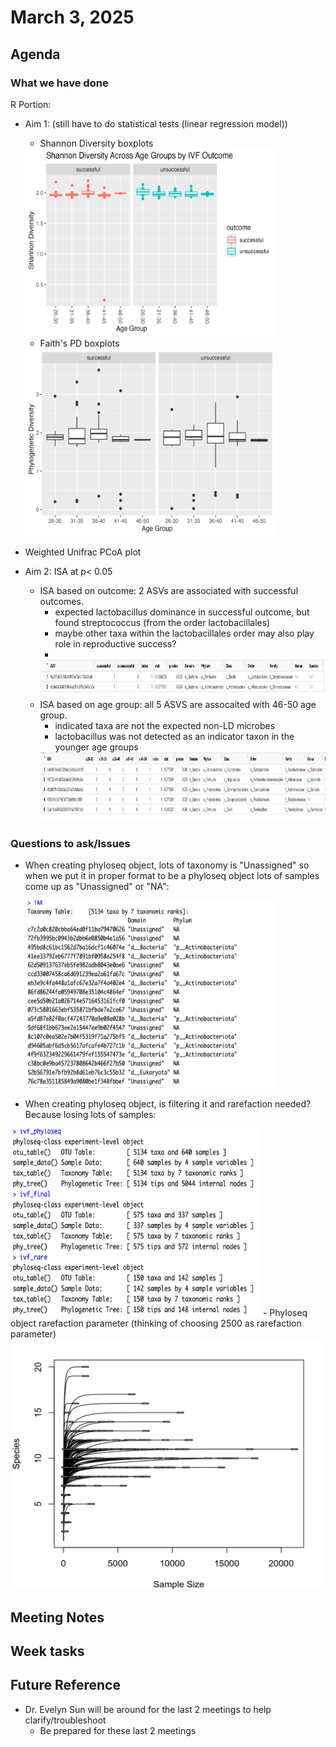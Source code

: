 
# March 3, 2025

## Agenda


### What we have done
R Portion:
- Aim 1: (still have to do statistical tests (linear regression model))
  - Shannon Diversity boxplots
  
  <img src="../R_project/aim1/shannon_diversity.png" height="300" width="400">

  - Faith's PD boxplots
 
  <img src="../R_project/aim1/faithpd_boxplot.png" height="300" width="400">

- Weighted Unifrac PCoA plot
  
- Aim 2: ISA at p< 0.05
    - ISA based on outcome: 2 ASVs are associated with successful outcomes.
      - expected lactobacillus dominance in successful outcome, but found streptococcus (from the order lactobacillales)
      - maybe other taxa within the lactobacillales order may also play role in reproductive success?
      - 
      <img src="../images/ISA_outcome.png" height="60" width="1000">
    - ISA based on age group: all 5 ASVS are assocaited with 46-50 age group.
      - indicated taxa are not the expected non-LD microbes
      - lactobacillus was not detected as an indicator taxon in the younger age groups
      <img src="../images/ISA_age_group.png" height="110" width="1200">


### Questions to ask/Issues
- When creating phyloseq object, lots of taxonomy is "Unassigned" so when we put it in proper format to be a phyloseq object lots of samples come up as "Unassigned" or "NA":
  
    <img src="../images/phyloseq_tax_q.png" height="300" width="400">
- When creating phyloseq object, is filtering it and rarefaction needed? Because losing lots of samples:
<img src="../images/filter-rarefy_Q.png" height="300" width="400"> 
- Phyloseq object rarefaction parameter (thinking of choosing 2500 as rarefaction parameter)
  <img src="../images/rare_curve.png" height="400" width="600">


## Meeting Notes

  

## Week tasks


## Future Reference
- Dr. Evelyn Sun will be around for the last 2 meetings to help clarify/troubleshoot
  - Be prepared for these last 2 meetings 

  
